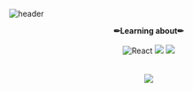 ![header](https://capsule-render.vercel.app/api?type=waving&color=auto&height=250&section=header&text=Jungkyun%20Woo&fontSize=90&fontAlign=50&fontAlignY=40)
<div align="center">
 <!-- <strong>🤔I'm..🤔</strong><br><br>
 <ul>
 - Studying Computer Science & Engineering at Chungnam National University🎓<br>
 - Interested in the Front-End Develop💻 <br>
 - <a href="https://velog.io/@wjk6044">Velog</a>
 </ul> 
<br><br><br> -->
  <strong>✏Learning about✏</strong><br><br>
  <img alt="React" src ="https://img.shields.io/badge/React-61DAFB.svg?&style=for-the-badge&logo=React&logoColor=white"/>
    <img src="https://img.shields.io/badge/javascript-F7DF1E?style=for-the-badge&logo=javascript&logoColor=black">
    <img src="https://shields.io/badge/TypeScript-3178C6?logo=TypeScript&logoColor=FFF&style=for-the-badge">
<!--   <img src="https://img.shields.io/badge/css-1572B6?style=for-the-badge&logo=css3&logoColor=white">
  <img src="https://img.shields.io/badge/html-E34F26?style=for-the-badge&logo=html5&logoColor=white"> --><br><br><br>
<!--  <strong><a href="https://velog.io/@wjk6044">Velog</a></strong> -->
<!-- <strong>📱Contact📱</strong><br><br>
   <a href="https://www.instagram.com/wooooo_jk/" target="_blank"><img src="https://img.shields.io/badge/Instagram-E4405F?style=flat-square&logo=Instagram&logoColor=white"/></a> <a href="https://www.facebook.com/wooooojk/" target="_blank"><img src="https://img.shields.io/badge/Facebook-1877F2?style=flat-square&logo=Facebook&logoColor=white"/></a><br><br><br> -->
<a href="https://hits.seeyoufarm.com"><img src="https://hits.seeyoufarm.com/api/count/incr/badge.svg?url=https%3A%2F%2Fgithub.com%2Fwoo-jk&count_bg=%23FF0000&title_bg=%23555555&icon=&icon_color=%23E7E7E7&title=hits&edge_flat=false"/></a> 
</div>
